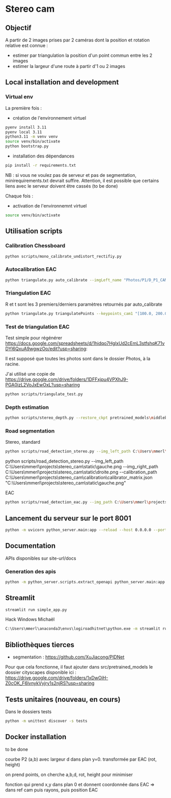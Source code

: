 # Stereo cam

## Objectif

A partir de 2 images prises par 2 caméras dont la position et rotation relative est connue :

* estimer par triangulation la position d'un point commun entre les 2 images
* estimer la largeur d'une route à partir d'1 ou 2 images

## Local installation and development

### Virtual env

La première fois :

* création de l'environnement virtuel

```bash
pyenv install 3.11
pyenv local 3.11
python3.11 -m venv venv
source venv/bin/activate
python bootstrap.py
```

* installation des dépendances

```bash
pip install -r requirements.txt
```

NB : si vous ne voulez pas de serveur et pas de segmentation, minirequirements.txt devrait suffire.
Attention, il est possible que certains liens avec le serveur doivent être cassés (to be done)

Chaque fois :

* activation de l'environnemnt virtuel

```bash
source venv/bin/activate
```

## Utilisation scripts

### Calibration Chessboard

```bash
python scripts/mono_calibrate_undistort_rectifiy.py
```

### Autocalibration EAC

```bash
python triangulate.py auto_calibrate --imgLeft_name "Photos/P1/D_P1_CAM_G_0_EAC.png" --imgRight_name "Photos/P1/D_P1_CAM_D_0_EAC.png" --initial_params "[0, 0, 0, 1.12, 0, 0]" --bnds "[[-0.17, 0.17], [-0.17, 0.17], [-0.17, 0.17], [1.11, 1.13], [-0.12001, 0.12001], [-0.12001, 0.12001]]" --inlier_threshold 0.01 
```

### Triangulation EAC

R et t sont les 3 premiers/derniers paramètres retournés par auto_calibrate

```bash
python triangulate.py triangulatePoints --keypoints_cam1 "[100.0, 200.0]" --keypoints_cam2 "[150.0, 250.0]" --image_width 5376 --image_height 2388 --R "[0.0, 0.0, 0.0]" --t "[1.12, 0.0, 0.0]"

```

### Test de triangulation EAC

Test simple pour régénérer <https://docs.google.com/spreadsheets/d/1hidqo7HglxUd2cEmL3stfshqK71vDYl6QxuA9wgwzOo/edit?usp=sharing>:

Il est supposé que toutes les photos sont dans le dossier Photos, à la racine.

J'ai utilisé une copie de <https://drive.google.com/drive/folders/1DFFxjpu4VPXhJ9-PGA0izL2VoJxEwOxL?usp=sharing>

```bash
python scripts/triangulate_test.py

```

### Depth estimation

```bash
python scripts/stereo_depth.py --restore_ckpt pretrained_models\middlebury_finetune.pth --valid_iters 180 --max_disp 768 --left_img C:\Users\mmerl\projects\stereo_cam\static\photos\13_rectified_left.jpg --right_img C:\Users\mmerl\projects\stereo_cam\static\photos\13_rectified_right.jpg  --output_directory output
```

### Road segmentation

Stereo, standard

```bash
python scripts/road_detection_stereo.py --img_left_path C:\Users\mmerl\projects\stereo_cam\undistorted_CUBE\11_rectified_left.jpg --img_right_path C:\Users\mmerl\projects\stereo_cam\undistorted_CUBE\11_rectified_right.jpg --calibration_path C:\Users\mmerl\projects\stereo_cam\calibration\calibrator_matrix.json --debug True
```

python scripts/road_detection_stereo.py --img_left_path C:\Users\mmerl\projects\stereo_cam\static\gauche.png --img_right_path C:\Users\mmerl\projects\stereo_cam\static\droite.png --calibration_path C:\Users\mmerl\projects\stereo_cam\calibration\calibrator_matrix.json
"C:\Users\mmerl\projects\stereo_cam\static\gauche.png"

EAC

```bash
python scripts/road_detection_eac.py --img_path C:\Users\mmerl\projects\stereo_cam\Photos\test\image_R_65_20240730_143124_315000_2591.jpg --debug True
```

## Lancement du serveur sur le port 8001

```bash
python -m uvicorn python_server.main:app --reload --host 0.0.0.0 --port 8001
```

## Documentation

APIs disponibles sur site-url/docs

### Generation des apis

```bash
python -m python_server.scripts.extract_openapi python_server.main:app --out python_server/docs/openapi.json
```

## Streamlit

```bash
streamlit run simple_app.py
```

Hack Windows Michaël

```bash
C:\Users\mmerl\anaconda3\envs\logiroadhitnet\python.exe -m streamlit run simple_app.py
```

## Bibliothèques tierces

* segmentation : <https://github.com/XuJiacong/PIDNet>

Pour que cela fonctionne, il faut ajouter dans src/pretrained_models le dossier cityscapes disponible ici : <https://drive.google.com/drive/folders/1xDwOiH-Z0cOK_F6lvnykVyjry1s2njRS?usp=sharing>

## Tests unitaires (nouveau, en cours)

Dans le dossiers tests

```bash
python -m unittest discover -s tests
```

## Docker installation

to be done

courbe P2 (a,b) avec largeur d dans plan y=0. transformée par EAC (rot, height) 

on prend points, on cherche a,b,d, rot, height pour minimiser 

fonction qui prend x,y dans plan 0 et donnent coordonnée dans EAC
=> dans ref cam puis rayons, puis position EAC